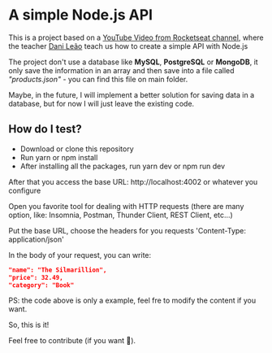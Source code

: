 # A simple Node.js API

This is a project based on a [YouTube Video from Rocketseat channel](https://youtu.be/fm4_EuCsQwg), where the teacher [Dani Leão](https://github.com/danileao) teach us how to create a simple API with Node.js

The project don't use a database like **MySQL**, **PostgreSQL** or **MongoDB**, it only save the information in an array and then save into a file called _"products.json"_ - you can find this file on main folder.

Maybe, in the future, I will implement a better solution for saving data in a database, but for now I will just leave the existing code.

## How do I test?

- Download or clone this repository
- Run yarn or npm install
- After installing all the packages, run yarn dev or npm run dev

After that you access the base URL: http://localhost:4002 or whatever you configure

Open you favorite tool for dealing with HTTP requests (there are many option, like: Insomnia, Postman, Thunder Client, REST Client, etc...)

Put the base URL, choose the headers for you requests 'Content-Type: application/json'

In the body of your request, you can write:

```json
"name": "The Silmarillion",
"price": 32.49,
"category": "Book"
```

PS: the code above is only a example, feel fre to modify the content if you want.

So, this is it!

Feel free to contribute (if you want 🙂).
